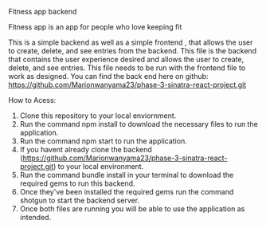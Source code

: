 Fitness app backend

Fitness app is an app for people who love keeping fit

This is a simple backend as well as a simple frontend , that allows the user to create, delete, and see entries from the backend. This file is the backend that contains the user experience desired and allows the user to create, delete, and see entries. This file needs to be run with the frontend file to work as designed. You can find the back end here on github:  https://github.com/Marionwanyama23/phase-3-sinatra-react-project.git

How to Acess:
1. Clone this repository to your local enviornment.
2. Run the command npm install to download the necessary files to run the application.
3. Run the command npm start to run the application.
4. If you havent already clone the backend (https://github.com/Marionwanyama23/phase-3-sinatra-react-project.git) to your local environment.
5. Run the command bundle install in your terminal to download the required gems to run this backend.
6. Once they've been installed the required gems run the command shotgun to start the backend server.
7. Once both files are running you will be able to use the application as intended.